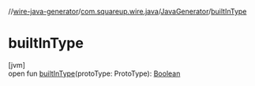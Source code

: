 //[wire-java-generator](../../../index.md)/[com.squareup.wire.java](../index.md)/[JavaGenerator](index.md)/[builtInType](built-in-type.md)

# builtInType

[jvm]\
open fun [builtInType](built-in-type.md)(protoType: ProtoType): [Boolean](https://kotlinlang.org/api/latest/jvm/stdlib/kotlin/-boolean/index.html)
